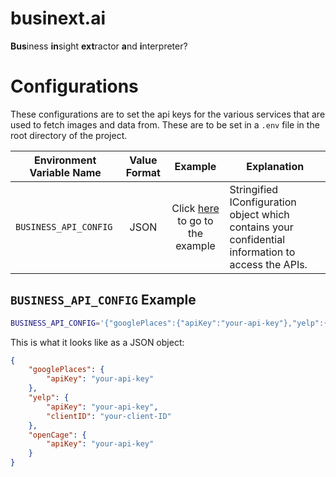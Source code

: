 # businext.ai

**Bus**iness **in**sight **ext**ractor **a**nd **i**nterpreter?

# Configurations

These configurations are to set the api keys for the various services that are used to fetch images and data from. These are to be set in a `.env` file in the root directory of the project.

| Environment Variable Name | Value Format |                                 Example                                  | Explanation                                                                                        |
| ------------------------- | :----------: | :----------------------------------------------------------------------: | -------------------------------------------------------------------------------------------------- |
| `BUSINESS_API_CONFIG`     |     JSON     | Click [here](README.md#business_api_config-example) to go to the example | Stringified IConfiguration object which contains your confidential information to access the APIs. |

## `BUSINESS_API_CONFIG` Example

```bash
BUSINESS_API_CONFIG='{"googlePlaces":{"apiKey":"your-api-key"},"yelp":{"apiKey":"your-api-key","clientID":"your-client-ID"},"openCage":{"apiKey":"your-api-key"}}'
```

This is what it looks like as a JSON object:

```json
{
	"googlePlaces": {
		"apiKey": "your-api-key"
	},
	"yelp": {
		"apiKey": "your-api-key",
		"clientID": "your-client-ID"
	},
	"openCage": {
		"apiKey": "your-api-key"
	}
}
```
